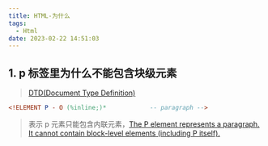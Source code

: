 ```yaml
---
title: HTML-为什么
tags:
  - Html
date: 2023-02-22 14:51:03
---
```



## 1. p 标签里为什么不能包含块级元素
> [DTD(Document Type Definition)](w3.org/TR/html4/sgml/dtd.html)
```dtd
<!ELEMENT P - O (%inline;)*            -- paragraph -->
```
> 表示 p 元素只能包含内联元素，[The P element represents a paragraph. It cannot contain block-level elements (including P itself).](https://www.w3.org/TR/html401/struct/text.html#h-9.3.1)